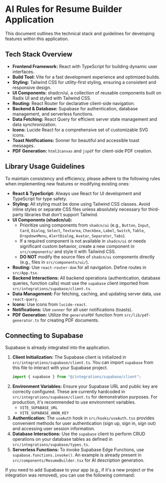 # AI Rules for Resume Builder Application

This document outlines the technical stack and guidelines for developing features within this application.

## Tech Stack Overview

*   **Frontend Framework:** React with TypeScript for building dynamic user interfaces.
*   **Build Tool:** Vite for a fast development experience and optimized builds.
*   **Styling:** Tailwind CSS for utility-first styling, ensuring a consistent and responsive design.
*   **UI Components:** shadcn/ui, a collection of reusable components built on Radix UI and styled with Tailwind CSS.
*   **Routing:** React Router for declarative client-side navigation.
*   **Backend & Database:** Supabase for authentication, database management, and serverless functions.
*   **Data Fetching:** React Query for efficient server state management and data synchronization.
*   **Icons:** Lucide React for a comprehensive set of customizable SVG icons.
*   **Toast Notifications:** Sonner for beautiful and accessible toast messages.
*   **PDF Generation:** `html2canvas` and `jspdf` for client-side PDF creation.

## Library Usage Guidelines

To maintain consistency and efficiency, please adhere to the following rules when implementing new features or modifying existing ones:

*   **React & TypeScript:** Always use React for UI development and TypeScript for type safety.
*   **Styling:** All styling must be done using Tailwind CSS classes. Avoid inline styles or separate CSS files unless absolutely necessary for third-party libraries that don't support Tailwind.
*   **UI Components (shadcn/ui):**
    *   Prioritize using components from `shadcn/ui` (e.g., `Button`, `Input`, `Card`, `Dialog`, `Select`, `Textarea`, `Checkbox`, `Label`, `Switch`, `Table`, `DropdownMenu`, `AlertDialog`, `Avatar`, `Separator`, `Tabs`).
    *   If a required component is not available in `shadcn/ui` or needs significant custom behavior, create a new component in `src/components/` and style it with Tailwind CSS.
    *   **DO NOT** modify the source files of `shadcn/ui` components directly (e.g., files in `src/components/ui/`).
*   **Routing:** Use `react-router-dom` for all navigation. Define routes in `src/App.tsx`.
*   **Backend Interactions:** All backend operations (authentication, database queries, function calls) must use the `supabase` client imported from `src/integrations/supabase/client.ts`.
*   **Data Management:** For fetching, caching, and updating server data, use `react-query`.
*   **Icons:** Use icons from `lucide-react`.
*   **Notifications:** Use `sonner` for all user notifications (toasts).
*   **PDF Generation:** Utilize the `generatePDF` function from `src/lib/pdf-generator.ts` for creating PDF documents.

## Connecting to Supabase

Supabase is already integrated into the application.

1.  **Client Initialization:** The Supabase client is initialized in `src/integrations/supabase/client.ts`. You can import `supabase` from this file to interact with your Supabase project.
    ```typescript
    import { supabase } from "@/integrations/supabase/client";
    ```
2.  **Environment Variables:** Ensure your Supabase URL and public key are correctly configured. These are currently hardcoded in `src/integrations/supabase/client.ts` for demonstration purposes. For production, it's recommended to use environment variables.
    *   `VITE_SUPABASE_URL`
    *   `VITE_SUPABASE_ANON_KEY`
3.  **Authentication:** The `useAuth` hook in `src/hooks/useAuth.tsx` provides convenient methods for user authentication (sign up, sign in, sign out) and accessing user session information.
4.  **Database Interactions:** Use the `supabase` client to perform CRUD operations on your database tables as defined in `src/integrations/supabase/types.ts`.
5.  **Serverless Functions:** To invoke Supabase Edge Functions, use `supabase.functions.invoke()`. An example is already present in `src/components/ResumeBuilder.tsx` for AI description generation.

If you need to add Supabase to your app (e.g., if it's a new project or the integration was removed), you can use the following command:
<dyad-add-integration provider="supabase"></dyad-add-integration>